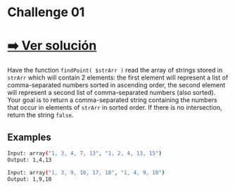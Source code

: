 # Challenge 01

# [ ➡️ Ver solución](solution.md)

Have the function `findPoint( $strArr )` read the array of strings stored in `strArr` which will contain 2
elements: the first element will represent a list of comma-separated numbers sorted in ascending order,
the second element will represent a second list of comma-separated numbers (also sorted).
Your goal is to return a comma-separated string containing the numbers that occur in elements
of `strArr` in sorted order. If there is no intersection, return the string `false`.

## Examples

```bash
Input: array("1, 3, 4, 7, 13", "1, 2, 4, 13, 15")
Output: 1,4,13

Input: array("1, 3, 9, 10, 17, 18", "1, 4, 9, 10")
Output: 1,9,10
```
